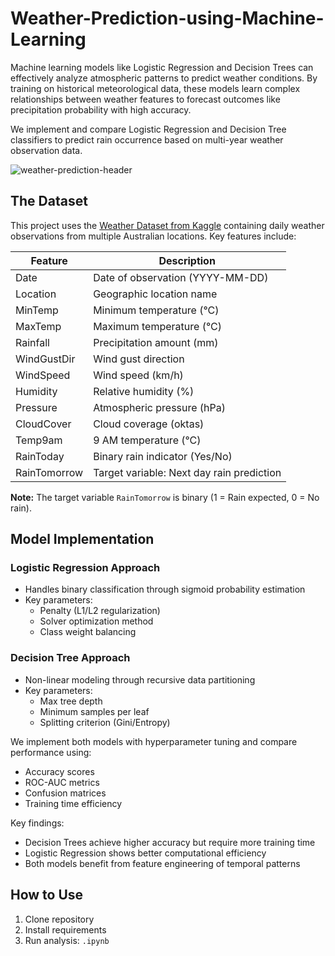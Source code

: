 # Weather-Prediction-using-Machine-Learning

Machine learning models like Logistic Regression and Decision Trees can effectively analyze atmospheric patterns to predict weather conditions. By training on historical meteorological data, these models learn complex relationships between weather features to forecast outcomes like precipitation probability with high accuracy.

We implement and compare Logistic Regression and Decision Tree classifiers to predict rain occurrence based on multi-year weather observation data.

![weather-prediction-header](https://cdn.pixabay.com/photo/2016/05/24/16/48/mountains-1412683_1280.png)

## The Dataset

This project uses the [Weather Dataset from Kaggle](https://static.lag.vn/upload/news/22/11/11/anime-bocchi-the-rock-duoc-yeu-thich-toan-cau-2_WLIW.jpg?w=1200&h=800&crop=pad&scale=both&encoder=wic&subsampling=444) containing daily weather observations from multiple Australian locations. Key features include:

| Feature | Description |
|---|---|
| Date | Date of observation (YYYY-MM-DD) |
| Location | Geographic location name |
| MinTemp | Minimum temperature (°C) |
| MaxTemp | Maximum temperature (°C) |
| Rainfall | Precipitation amount (mm) |
| WindGustDir | Wind gust direction |
| WindSpeed | Wind speed (km/h) |
| Humidity | Relative humidity (%) |
| Pressure | Atmospheric pressure (hPa) |
| CloudCover | Cloud coverage (oktas) |
| Temp9am | 9 AM temperature (°C) |
| RainToday | Binary rain indicator (Yes/No) |
| RainTomorrow | Target variable: Next day rain prediction |

**Note:** The target variable `RainTomorrow` is binary (1 = Rain expected, 0 = No rain).

## Model Implementation

### Logistic Regression Approach
- Handles binary classification through sigmoid probability estimation
- Key parameters:
  - Penalty (L1/L2 regularization)
  - Solver optimization method
  - Class weight balancing

### Decision Tree Approach
- Non-linear modeling through recursive data partitioning
- Key parameters:
  - Max tree depth
  - Minimum samples per leaf
  - Splitting criterion (Gini/Entropy)

We implement both models with hyperparameter tuning and compare performance using:
- Accuracy scores
- ROC-AUC metrics
- Confusion matrices
- Training time efficiency

Key findings:
- Decision Trees achieve higher accuracy but require more training time
- Logistic Regression shows better computational efficiency
- Both models benefit from feature engineering of temporal patterns

## How to Use
1. Clone repository
2. Install requirements
3. Run analysis: `.ipynb`
